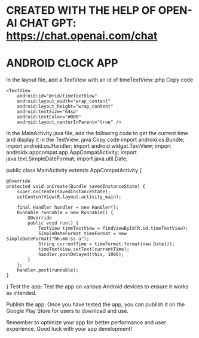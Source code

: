 # CREATED WITH THE HELP OF OPEN-AI CHAT GPT: https://chat.openai.com/chat

# ANDROID CLOCK APP


In the layout file, add a TextView with an id of timeTextView:
php
Copy code
<RelativeLayout xmlns:android="http://schemas.android.com/apk/res/android"
    xmlns:tools="http://schemas.android.com/tools"
    android:layout_width="match_parent"
    android:layout_height="match_parent"
    tools:context=".MainActivity">

    <TextView
        android:id="@+id/timeTextView"
        android:layout_width="wrap_content"
        android:layout_height="wrap_content"
        android:textSize="64sp"
        android:textColor="#000"
        android:layout_centerInParent="true" />

</RelativeLayout>
In the MainActivity.java file, add the following code to get the current time and display it in the TextView:
java
Copy code
import android.os.Bundle;
import android.os.Handler;
import android.widget.TextView;
import androidx.appcompat.app.AppCompatActivity;
import java.text.SimpleDateFormat;
import java.util.Date;

public class MainActivity extends AppCompatActivity {

    @Override
    protected void onCreate(Bundle savedInstanceState) {
        super.onCreate(savedInstanceState);
        setContentView(R.layout.activity_main);

        final Handler handler = new Handler();
        Runnable runnable = new Runnable() {
            @Override
            public void run() {
                TextView timeTextView = findViewById(R.id.timeTextView);
                SimpleDateFormat timeFormat = new SimpleDateFormat("hh:mm:ss a");
                String currentTime = timeFormat.format(new Date());
                timeTextView.setText(currentTime);
                handler.postDelayed(this, 1000);
            }
        };
        handler.post(runnable);
    }
}
Test the app: Test the app on various Android devices to ensure it works as intended.

Publish the app: Once you have tested the app, you can publish it on the Google Play Store for users to download and use.

Remember to optimize your app for better performance and user experience. Good luck with your app development!
